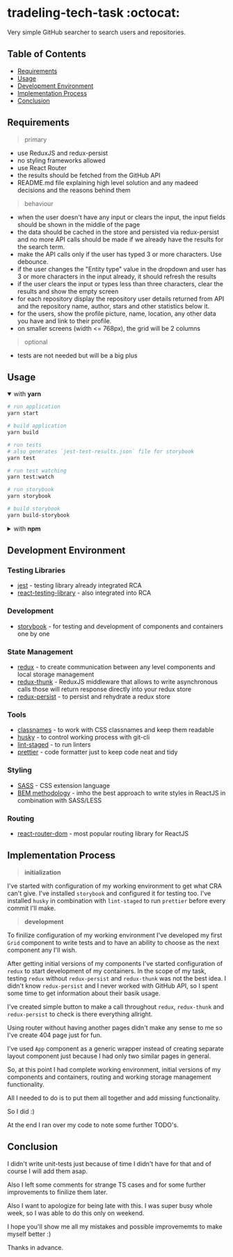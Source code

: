 # tradeling-tech-task :octocat:
Very simple GitHub searcher to search users and repositories.

## Table of Contents
- [Requirements](#Requirements)
- [Usage](#Usage)
- [Development Environment](#Development-Environment)
- [Implementation Process](#Implementation-Process)
- [Conclusion](#Conclusion)

## Requirements
> primary
- use ReduxJS and redux-persist
- no styling frameworks allowed
- use React Router
- the results should be fetched from the GitHub API
- README.md file explaining high level solution and any madeed decisions and the reasons behind them

> behaviour
- when the user doesn't have any input or clears the input, the input fields should be shown in the middle of the page
- the data should be cached in the store and persisted via redux-persist and no more API calls should be made if we already have the results for the search term.
- make the API calls only if the user has typed 3 or more characters. Use debounce.
- if the user changes the "Entity type" value in the dropdown and user has 3 or more characters in the input already, it should refresh the results
- if the user clears the input or types less than three characters, clear the results and show the empty screen
- for each repository display the repository user details returned from API and the repository name, author, stars and other statistics below it.
- for the users, show the profile picture, name, location, any other data you have and link to their profile.
- on smaller screens (width <= 768px), the grid will be 2 columns

> optional
- tests are not needed but will be a big plus

## Usage
<details open>
<summary>with <b>yarn</b></summary>

```bash
# run application
yarn start

# build application
yarn build

# run tests
# also generates `jest-test-results.json` file for storybook
yarn test

# run test watching
yarn test:watch

# run storybook
yarn storybook

# build storybook
yarn build-storybook
```

<details>
<summary>with <b>npm</b></summary>

```bash
# run application
npm start

#run tests
npm test

# build application
npm run build

# run tests
# also generates `jest-test-results.json` file for storybook
npm test

# run test watching
npm run test:watch

# run storybook
npm run storybook

# build storybook
npm run build-storybook
```
</details>

## Development Environment

### Testing Libraries
- [jest](https://jestjs.io/) - testing library already integrated RCA
- [react-testing-library](https://testing-library.com/) - also integrated into RCA

### Development
- [storybook](https://storybook.js.org/) - for testing and development of components and containers one by one

### State Management
- [redux](https://redux.js.org/) - to create communication between any level components and local storage management
- [redux-thunk](https://github.com/reduxjs/redux-thunk) - ReduxJS middleware that allows to write asynchronous calls those will return response directly into your redux store
- [redux-persist](https://github.com/rt2zz/redux-persist) - to persist and rehydrate a redux store

### Tools
- [classnames](https://github.com/JedWatson/classnames) - to work with CSS classnames and keep them readable
- [husky](https://github.com/typicode/husky) - to control working process with git-cli
- [lint-staged](https://www.npmjs.com/package/lint-staged) - to run linters
- [prettier](https://prettier.io/) - code formatter just to keep code neat and tidy

### Styling
- [SASS](https://sass-lang.com/) - CSS extension language
- [BEM methodology](http://getbem.com/) - imho the best approach to write styles in ReactJS in combination with SASS/LESS

### Routing
- [react-router-dom](https://reactrouter.com/) - most popular routing library for ReactJS

## Implementation Process
>__initialization__

I've started with configuration of my working environment to get what CRA can't give. I've installed `storybook` and configured it for testing too. I've installed `husky` in combination with `lint-staged` to run `prettier` before every commit I'll make.

>__development__

To finilize configuration of my working environment I've developed my first `Grid` component to write tests and to have an ability to choose as the next component any I'll wish.

After getting initial versions of my components I've started configuration of `redux` to start development of my containers. In the scope of my task, testing `redux` without `redux-persist` and `redux-thunk` was not the best idea. I didn't know `redux-persist` and I never worked with GitHub API, so I spent some time to get information about their basik usage.

I've created simple button to make a call throughout `redux`, `redux-thunk` and `redux-persist` to check is there everything allright.

Using router without having another pages didn't make any sense to me so I've create 404 page just for fun.

I've used `App` component as a generic wrapper instead of creating separate layout component just because I had only two similar pages in general.

So, at this point I had complete working environment, initial versions of my components and containers, routing and working storage management functionality.

All I needed to do is to put them all together and add missing functionality.

So I did :)

At the end I ran over my code to note some further TODO's.

## Conclusion
I didn't write unit-tests just because of time I didn't have for that and of course I will add them asap.

Also I left some comments for strange TS cases and for some further improvements to finilize them later.

Also I want to apologize for being late with this. I was super busy whole week, so I was able to do this only on weekend.

I hope you'll show me all my mistakes and possible improvememts to make myself better  :)

Thanks in advance.

